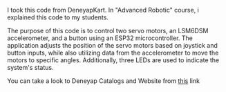 I took this code from DeneyapKart. In "Advanced Robotic" course, i explained this code to my students. 

The purpose of this code is to control two servo motors, an LSM6DSM accelerometer, and a button using an ESP32 microcontroller. 
The application adjusts the position of the servo motors based on joystick and button inputs, while also utilizing data from the accelerometer to move the motors to specific angles. 
Additionally, three LEDs are used to indicate the system's status.

You can take a look to Deneyap Catalogs and Website from <a href="https://www.deneyap.org/tr/egitim/ileri-robotik/">this</a>  link
